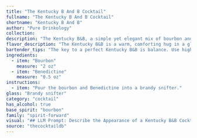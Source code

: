 ```yaml
---
title: "The Kentucky B And B Cocktail"
fullname: "The Kentucky B And B Cocktail"
shortname: "Kentucky B And B"
author: "Pure Drinkology"
collection:
description: "The Kentucky B&B, a simple yet elegant mix of bourbon and Benedictine, belongs to the After Dinner cocktail family.  This cocktail is a classic Southern American creation, popularized in the mid-20th century by the legendary bartender,  The  Jim Meehan of the New York City bar, PDT. "
flavor_description: "The Kentucky B&B is a warm, comforting hug in a glass. The bourbon's robust character blends beautifully with Benedictine's sweet, herbal notes, creating a complex and balanced flavor profile. Expect notes of honey, spice, and a touch of citrus, all wrapped in a smooth, velvety finish. It's the perfect sipper for a chilly evening or a cozy night in. "
bartender_tips: "The key to a perfect Kentucky B&B is balance. Use high-quality bourbon and Benedictine for the best flavor. Start with a 2:1 ratio of bourbon to Benedictine, then adjust to your taste. Chill the ingredients beforehand for a smoother drink. Stir well with ice to chill and dilute, but don't over-dilute. Garnish with a lemon twist or a brandied cherry. Enjoy responsibly! "
ingredients:
  - item: "Bourbon"
    measure: "2 oz"
  - item: "Benedictine"
    measure: "0.5 oz"
instructions:
  - item: "Pour the bourbon and Benedictine into a brandy snifter."
glass: "Brandy snifter"
category: "cocktail"
has_alcohol: true
base_spirit: "bourbon"
family: "spirit-forward"
visual: "## LLM Prompt: Describe the Appearance of a Kentucky B&B CocktailImagine a Kentucky B&B cocktail, freshly made. Describe its appearance in detail, focusing on:* **Color:**  Is it a deep amber, a lighter gold, or something in between? Does it have any hints of red or green?* **Clarity:** Is it crystal clear, slightly cloudy, or do you see any sediments?* **Texture:** Is it smooth and silky, or does it have a slightly oily appearance?* **Garnish:**  What garnish, if any, is used to accentuate the drink? What effect does the garnish have on the overall visual appeal?**Bonus:** * Does the drink have any interesting visual effects, such as a slight shimmer or a noticeable head?* Does the color of the glass or the light source affect the appearance of the cocktail?**Remember, you are a seasoned mixologist. Your description should be vivid and evocative, painting a clear picture of what a Kentucky B&B cocktail looks like.** "
source: "thecocktaildb"
---
```


